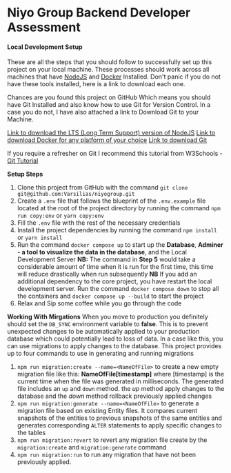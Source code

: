 # Niyo Group Backend Developer Assessment

#### Local Development Setup

These are all the steps that you should follow to successfully set up this project on your local machine. These processes should work across all machines that have [NodeJS](https://nodejs.org/en) and [Docker](https://www.docker.com/) Installed. Don't panic if you do not have these tools installed, here is a link to download each one.

Chances are you found this project on GitHub Which means you should have Git Installed and also know how to use Git for Version Control. In a case you do not, I have also attached a link to Download Git to your Machine.

[Link to download the LTS (Long Term Support) version of NodeJS](https://nodejs.org/en/download/package-manager)
[Link to download Docker for any platform of your choice](https://www.docker.com/products/docker-desktop/)
[Link to download Git](https://git-scm.com/downloads)

If you require a refresher on Git I recommend this tutorial from W3Schools - [Git Tutorial](https://www.w3schools.com/git/)

**Setup Steps**

1. Clone this project from GitHub with the command `git clone git@github.com:Varsilias/niyogroup.git`
2. Create a `.env` file that follows the blueprint of the `.env.example` file located at the root of the project directory by running the command `npm run copy:env` or `yarn copy:env`
3. Fill the `.env` file with the rest of the necessary credentials
4. Install the project dependencies by running the command `npm install` or `yarn install`
5. Run the command `docker compose up` to start up the **Database**, **Adminer - a tool to visualize the data in the database**, and the Local Development Server
   **NB:** The command in **Step 5** would take a considerable amount of time when it is run for the first time, this time will reduce drastically when run subsequently
   **NB** If you add an additional dependency to the core project, you have restart the local development server. Run the command `docker compose down` to stop all the containers and `docker compose up --build` to start the project
6. Relax and Sip some coffee while you go through the code

**Working With Mirgations**
When you move to production you definitely should set the `DB_SYNC` environment variable to **false**. This is to prevent unexpected changes to be automatically applied to your production database which could potentially lead to loss of data. In a case like this, you can use migrations to apply changes to the database.
This project provides up to four commands to use in generating and running migrations

1. `npm run migration:create --name=<NameOfFile>` to create a new empty migration file like this: **NameOfFile[timestamp]** where [timestamp] is the current time when the file was generated in milliseconds. The generated file includes an `up` and `down` method. the _up_ method apply changes to the database and the _down_ method rollback previously applied changes
2. `npm run migration:generate --name=<NameOfFile>` to generate a migration file based on existing Entity files. It compares current snapshots of the entities to previous snapshots of the same entities and generates corresponding `ALTER` statements to apply specific changes to the tables
3. `npm run migration:revert` to revert any migration file create by the `migration:create` and `migration:generate` command
4. `npm run migration:run` to run any migration that have not been previously applied.
